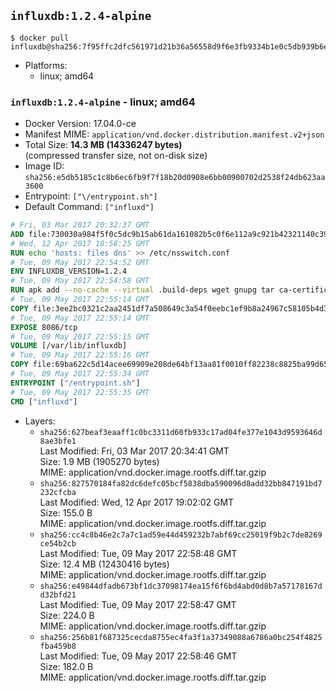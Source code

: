 ## `influxdb:1.2.4-alpine`

```console
$ docker pull influxdb@sha256:7f95ffc2dfc561971d21b36a56558d9f6e3fb9334b1e0c5db939b6e95cf119dd
```

-	Platforms:
	-	linux; amd64

### `influxdb:1.2.4-alpine` - linux; amd64

-	Docker Version: 17.04.0-ce
-	Manifest MIME: `application/vnd.docker.distribution.manifest.v2+json`
-	Total Size: **14.3 MB (14336247 bytes)**  
	(compressed transfer size, not on-disk size)
-	Image ID: `sha256:e5db5185c1c8b6ec6fb9f7f18b20d0908e6bb00900702d2538f24db623aa3600`
-	Entrypoint: `["\/entrypoint.sh"]`
-	Default Command: `["influxd"]`

```dockerfile
# Fri, 03 Mar 2017 20:32:37 GMT
ADD file:730030a984f5f0c5dc9b15ab61da161082b5c0f6e112a9c921b42321140c3927 in / 
# Wed, 12 Apr 2017 18:58:25 GMT
RUN echo 'hosts: files dns' >> /etc/nsswitch.conf
# Tue, 09 May 2017 22:54:52 GMT
ENV INFLUXDB_VERSION=1.2.4
# Tue, 09 May 2017 22:54:58 GMT
RUN apk add --no-cache --virtual .build-deps wget gnupg tar ca-certificates &&     update-ca-certificates &&     gpg --keyserver hkp://ha.pool.sks-keyservers.net         --recv-keys 05CE15085FC09D18E99EFB22684A14CF2582E0C5 &&     wget -q https://dl.influxdata.com/influxdb/releases/influxdb-${INFLUXDB_VERSION}-static_linux_amd64.tar.gz.asc &&     wget -q https://dl.influxdata.com/influxdb/releases/influxdb-${INFLUXDB_VERSION}-static_linux_amd64.tar.gz &&     gpg --batch --verify influxdb-${INFLUXDB_VERSION}-static_linux_amd64.tar.gz.asc influxdb-${INFLUXDB_VERSION}-static_linux_amd64.tar.gz &&     mkdir -p /usr/src &&     tar -C /usr/src -xzf influxdb-${INFLUXDB_VERSION}-static_linux_amd64.tar.gz &&     rm -f /usr/src/influxdb-*/influxdb.conf &&     chmod +x /usr/src/influxdb-*/* &&     cp -a /usr/src/influxdb-*/* /usr/bin/ &&     rm -rf *.tar.gz* /usr/src /root/.gnupg &&     apk del .build-deps
# Tue, 09 May 2017 22:55:14 GMT
COPY file:3ee2bc0321c2aa2451df7a508649c3a54f0eebc1ef9b8a24967c58105b4d3160 in /etc/influxdb/influxdb.conf 
# Tue, 09 May 2017 22:55:14 GMT
EXPOSE 8086/tcp
# Tue, 09 May 2017 22:55:15 GMT
VOLUME [/var/lib/influxdb]
# Tue, 09 May 2017 22:55:16 GMT
COPY file:69ba622c5d14acee69909e208de64bf13aa81f0010ff82238c8825ba99d65290 in /entrypoint.sh 
# Tue, 09 May 2017 22:55:34 GMT
ENTRYPOINT ["/entrypoint.sh"]
# Tue, 09 May 2017 22:55:35 GMT
CMD ["influxd"]
```

-	Layers:
	-	`sha256:627beaf3eaaff1c0bc3311d60fb933c17ad04fe377e1043d9593646d8ae3bfe1`  
		Last Modified: Fri, 03 Mar 2017 20:34:41 GMT  
		Size: 1.9 MB (1905270 bytes)  
		MIME: application/vnd.docker.image.rootfs.diff.tar.gzip
	-	`sha256:827570184fa82dc6defc05bcf5838dba590096d8add32bb847191bd7232cfcba`  
		Last Modified: Wed, 12 Apr 2017 19:02:02 GMT  
		Size: 155.0 B  
		MIME: application/vnd.docker.image.rootfs.diff.tar.gzip
	-	`sha256:cc4c8b46e2c7a7c1ad59e44d459232b7abf69cc25019f9b2c7de8269ce54b2cb`  
		Last Modified: Tue, 09 May 2017 22:58:48 GMT  
		Size: 12.4 MB (12430416 bytes)  
		MIME: application/vnd.docker.image.rootfs.diff.tar.gzip
	-	`sha256:e49844dfadb673bf1dc37098174ea15f6f6bd4abd0d8b7a57178167dd32bfd21`  
		Last Modified: Tue, 09 May 2017 22:58:47 GMT  
		Size: 224.0 B  
		MIME: application/vnd.docker.image.rootfs.diff.tar.gzip
	-	`sha256:256b81f687325cecda8755ec4fa3f1a37349088a6786a0bc254f4825fba459b8`  
		Last Modified: Tue, 09 May 2017 22:58:46 GMT  
		Size: 182.0 B  
		MIME: application/vnd.docker.image.rootfs.diff.tar.gzip
